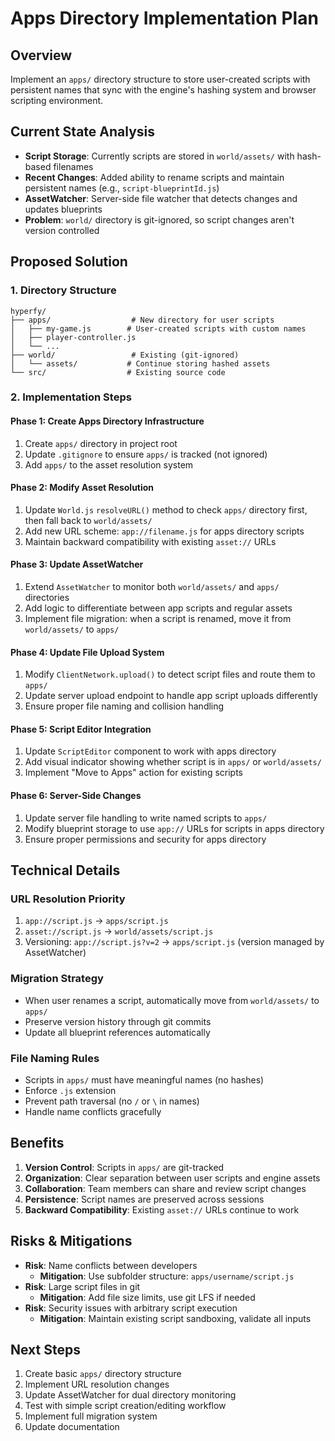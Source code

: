 # Apps Directory Implementation Plan

## Overview
Implement an `apps/` directory structure to store user-created scripts with persistent names that sync with the engine's hashing system and browser scripting environment.

## Current State Analysis
- **Script Storage**: Currently scripts are stored in `world/assets/` with hash-based filenames
- **Recent Changes**: Added ability to rename scripts and maintain persistent names (e.g., `script-blueprintId.js`)
- **AssetWatcher**: Server-side file watcher that detects changes and updates blueprints
- **Problem**: `world/` directory is git-ignored, so script changes aren't version controlled

## Proposed Solution

### 1. Directory Structure
```
hyperfy/
├── apps/                  # New directory for user scripts
│   ├── my-game.js        # User-created scripts with custom names
│   ├── player-controller.js
│   └── ...
├── world/                 # Existing (git-ignored)
│   └── assets/           # Continue storing hashed assets
└── src/                  # Existing source code
```

### 2. Implementation Steps

#### Phase 1: Create Apps Directory Infrastructure
1. Create `apps/` directory in project root
2. Update `.gitignore` to ensure `apps/` is tracked (not ignored)
3. Add `apps/` to the asset resolution system

#### Phase 2: Modify Asset Resolution
1. Update `World.js` `resolveURL()` method to check `apps/` directory first, then fall back to `world/assets/`
2. Add new URL scheme: `app://filename.js` for apps directory scripts
3. Maintain backward compatibility with existing `asset://` URLs

#### Phase 3: Update AssetWatcher
1. Extend `AssetWatcher` to monitor both `world/assets/` and `apps/` directories
2. Add logic to differentiate between app scripts and regular assets
3. Implement file migration: when a script is renamed, move it from `world/assets/` to `apps/`

#### Phase 4: Update File Upload System
1. Modify `ClientNetwork.upload()` to detect script files and route them to `apps/`
2. Update server upload endpoint to handle app script uploads differently
3. Ensure proper file naming and collision handling

#### Phase 5: Script Editor Integration
1. Update `ScriptEditor` component to work with apps directory
2. Add visual indicator showing whether script is in `apps/` or `world/assets/`
3. Implement "Move to Apps" action for existing scripts

#### Phase 6: Server-Side Changes
1. Update server file handling to write named scripts to `apps/`
2. Modify blueprint storage to use `app://` URLs for scripts in apps directory
3. Ensure proper permissions and security for apps directory

## Technical Details

### URL Resolution Priority
1. `app://script.js` → `apps/script.js`
2. `asset://script.js` → `world/assets/script.js`
3. Versioning: `app://script.js?v=2` → `apps/script.js` (version managed by AssetWatcher)

### Migration Strategy
- When user renames a script, automatically move from `world/assets/` to `apps/`
- Preserve version history through git commits
- Update all blueprint references automatically

### File Naming Rules
- Scripts in `apps/` must have meaningful names (no hashes)
- Enforce `.js` extension
- Prevent path traversal (no `/` or `\` in names)
- Handle name conflicts gracefully

## Benefits
1. **Version Control**: Scripts in `apps/` are git-tracked
2. **Organization**: Clear separation between user scripts and engine assets
3. **Collaboration**: Team members can share and review script changes
4. **Persistence**: Script names are preserved across sessions
5. **Backward Compatibility**: Existing `asset://` URLs continue to work

## Risks & Mitigations
- **Risk**: Name conflicts between developers
  - **Mitigation**: Use subfolder structure: `apps/username/script.js`
- **Risk**: Large script files in git
  - **Mitigation**: Add file size limits, use git LFS if needed
- **Risk**: Security issues with arbitrary script execution
  - **Mitigation**: Maintain existing script sandboxing, validate all inputs

## Next Steps
1. Create basic `apps/` directory structure
2. Implement URL resolution changes
3. Update AssetWatcher for dual directory monitoring
4. Test with simple script creation/editing workflow
5. Implement full migration system
6. Update documentation